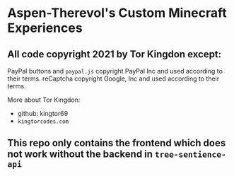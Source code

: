 # Aspen-Therevol's Custom Minecraft Experiences

## All code copyright 2021 by Tor Kingdon except:
PayPal buttons and `paypal.js` copyright PayPal Inc and used according to their terms.
reCaptcha copyright Google, Inc and used according to their terms.

More about Tor Kingdon:
 - github: kingtor69
 - `kingtorcodes.com`


## This repo only contains the frontend which does not work without the backend in `tree-sentience-api`
